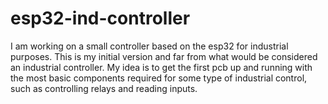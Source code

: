 # esp32-ind-controller
I am working on a small controller based on the esp32 for industrial purposes. This is my initial version and far from what would be considered an industrial controller.
My idea is to get the first pcb up and running with the most basic components required for some type of industrial control, such as controlling relays and reading inputs.
